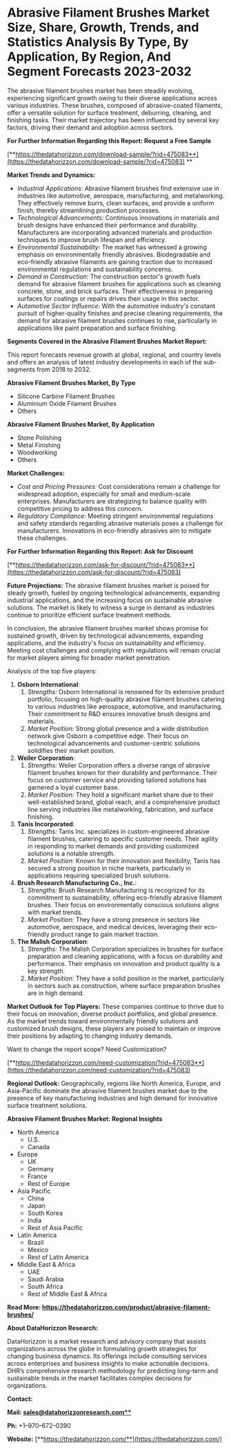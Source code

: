 ﻿# **Abrasive Filament Brushes Market Size, Share, Growth, Trends, and Statistics Analysis By Type, By Application, By Region, And Segment Forecasts 2023-2032**

The abrasive filament brushes market has been steadily evolving, experiencing significant growth owing to their diverse applications across various industries. These brushes, composed of abrasive-coated filaments, offer a versatile solution for surface treatment, deburring, cleaning, and finishing tasks. Their market trajectory has been influenced by several key factors, driving their demand and adoption across sectors.

**For Further Information Regarding this Report: Request a Free Sample**

[**https://thedatahorizzon.com/download-sample/?rid=475083**](https://thedatahorizzon.com/download-sample/?rid=475083)
**


**Market Trends and Dynamics:**

- *Industrial Applications:* Abrasive filament brushes find extensive use in industries like automotive, aerospace, manufacturing, and metalworking. They effectively remove burrs, clean surfaces, and provide a uniform finish, thereby streamlining production processes.
- *Technological Advancements:* Continuous innovations in materials and brush designs have enhanced their performance and durability. Manufacturers are incorporating advanced materials and production techniques to improve brush lifespan and efficiency.
- *Environmental Sustainability:* The market has witnessed a growing emphasis on environmentally friendly abrasives. Biodegradable and eco-friendly abrasive filaments are gaining traction due to increased environmental regulations and sustainability concerns.
- *Demand in Construction:* The construction sector's growth fuels demand for abrasive filament brushes for applications such as cleaning concrete, stone, and brick surfaces. Their effectiveness in preparing surfaces for coatings or repairs drives their usage in this sector.
- *Automotive Sector Influence:* With the automotive industry's constant pursuit of higher-quality finishes and precise cleaning requirements, the demand for abrasive filament brushes continues to rise, particularly in applications like paint preparation and surface finishing.

**Segments Covered in the Abrasive Filament Brushes Market Report:**

This report forecasts revenue growth at global, regional, and country levels and offers an analysis of latest industry developments in each of the sub-segments from 2018 to 2032.

**Abrasive Filament Brushes Market, By Type**

- Silicone Carbine Filament Brushes
- Aluminium Oxide Filament Brushes
- Others

**Abrasive Filament Brushes Market, By Application**

- Stone Polishing
- Metal Finishing
- Woodworking
- Others

**Market Challenges:**

- *Cost and Pricing Pressures:* Cost considerations remain a challenge for widespread adoption, especially for small and medium-scale enterprises. Manufacturers are strategizing to balance quality with competitive pricing to address this concern.
- *Regulatory Compliance:* Meeting stringent environmental regulations and safety standards regarding abrasive materials poses a challenge for manufacturers. Innovations in eco-friendly abrasives aim to mitigate these challenges.

**For Further Information Regarding this Report: Ask for Discount**

[**https://thedatahorizzon.com/ask-for-discount/?rid=475083**](https://thedatahorizzon.com/ask-for-discount/?rid=475083)

**Future Projections:** The abrasive filament brushes market is poised for steady growth, fueled by ongoing technological advancements, expanding industrial applications, and the increasing focus on sustainable abrasive solutions. The market is likely to witness a surge in demand as industries continue to prioritize efficient surface treatment methods.

In conclusion, the abrasive filament brushes market shows promise for sustained growth, driven by technological advancements, expanding applications, and the industry's focus on sustainability and efficiency. Meeting cost challenges and complying with regulations will remain crucial for market players aiming for broader market penetration.

Analysis of the top five players:

1. **Osborn International**:
   1. *Strengths:* Osborn International is renowned for its extensive product portfolio, focusing on high-quality abrasive filament brushes catering to various industries like aerospace, automotive, and manufacturing. Their commitment to R&D ensures innovative brush designs and materials.
   1. *Market Position:* Strong global presence and a wide distribution network give Osborn a competitive edge. Their focus on technological advancements and customer-centric solutions solidifies their market position.
1. **Weiler Corporation**:
   1. *Strengths:* Weiler Corporation offers a diverse range of abrasive filament brushes known for their durability and performance. Their focus on customer service and providing tailored solutions has garnered a loyal customer base.
   1. *Market Position:* They hold a significant market share due to their well-established brand, global reach, and a comprehensive product line serving industries like metalworking, fabrication, and surface finishing.
1. **Tanis Incorporated**:
   1. *Strengths:* Tanis Inc. specializes in custom-engineered abrasive filament brushes, catering to specific customer needs. Their agility in responding to market demands and providing customized solutions is a notable strength.
   1. *Market Position:* Known for their innovation and flexibility, Tanis has secured a strong position in niche markets, particularly in applications requiring specialized brush solutions.
1. **Brush Research Manufacturing Co., Inc.**:
   1. *Strengths:* Brush Research Manufacturing is recognized for its commitment to sustainability, offering eco-friendly abrasive filament brushes. Their focus on environmentally conscious solutions aligns with market trends.
   1. *Market Position:* They have a strong presence in sectors like automotive, aerospace, and medical devices, leveraging their eco-friendly product range to gain market traction.
1. **The Malish Corporation**:
   1. *Strengths:* The Malish Corporation specializes in brushes for surface preparation and cleaning applications, with a focus on durability and performance. Their emphasis on innovation and product quality is a key strength.
   1. *Market Position:* They have a solid position in the market, particularly in sectors such as construction, where surface preparation brushes are in high demand.

**Market Outlook for Top Players:** These companies continue to thrive due to their focus on innovation, diverse product portfolios, and global presence. As the market trends toward environmentally friendly solutions and customized brush designs, these players are poised to maintain or improve their positions by adapting to changing industry demands.

Want to change the report scope? Need Customization?

[**https://thedatahorizzon.com/need-customization/?rid=475083**](https://thedatahorizzon.com/need-customization/?rid=475083)

**Regional Outlook:** Geographically, regions like North America, Europe, and Asia-Pacific dominate the abrasive filament brushes market due to the presence of key manufacturing industries and high demand for innovative surface treatment solutions.

**Abrasive Filament Brushes Market: Regional Insights**

- North America
  - U.S.
  - Canada
- Europe
  - UK
  - Germany
  - France
  - Rest of Europe
- Asia Pacific
  - China
  - Japan
  - South Korea
  - India
  - Rest of Asia Pacific
- Latin America
  - Brazil
  - Mexico
  - Rest of Latin America
- Middle East & Africa
  - UAE
  - Saudi Arabia
  - South Africa
  - Rest of Middle East & Africa

**Read More: https://thedatahorizzon.com/product/abrasive-filament-brushes/**

**About DataHorizzon Research:**

DataHorizzon is a market research and advisory company that assists organizations across the globe in formulating growth strategies for changing business dynamics. Its offerings include consulting services across enterprises and business insights to make actionable decisions. DHR’s comprehensive research methodology for predicting long-term and sustainable trends in the market facilitates complex decisions for organizations.

**Contact:**

**Mail: [sales@datahorizzonresearch.com**](mailto:sales@datahorizzonresearch.com)**

**Ph:** +1–970–672–0390

**Website:** [**https://thedatahorizzon.com/**](https://thedatahorizzon.com/)

